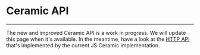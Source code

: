 # **Ceramic API**
---
The new and improved Ceramic API is a work in progress. We will update this page when it's available. In the meantime, have a look at the [HTTP API](../build/http/api.md) that's implemented by the current JS Ceramic implementation.

    

